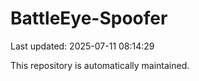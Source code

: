 # BattleEye-Spoofer

Last updated: 2025-07-11 08:14:29

This repository is automatically maintained.
